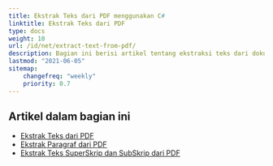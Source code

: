 ```yaml
---
title: Ekstrak Teks dari PDF menggunakan C#
linktitle: Ekstrak Teks dari PDF
type: docs
weight: 10
url: /id/net/extract-text-from-pdf/
description: Bagian ini berisi artikel tentang ekstraksi teks dari dokumen PDF menggunakan Aspose.PDF dalam C#.
lastmod: "2021-06-05"
sitemap:
    changefreq: "weekly"
    priority: 0.7
---
```


## Artikel dalam bagian ini

- [Ekstrak Teks dari PDF](/pdf/id/net/extract-text-from-all-pdf/)
- [Ekstrak Paragraf dari PDF](/pdf/id/net/extract-paragraph-from-pdf/)
- [Ekstrak Teks SuperSkrip dan SubSkrip dari PDF](/pdf/id/net/extract-superscripts-subscripts-from-pdf/)
